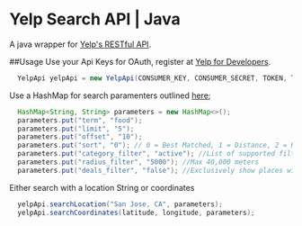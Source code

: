 # Yelp Search API | Java
A java wrapper for [Yelp's RESTful API](https://www.yelp.com/developers/documentation/v2/search_api).


##Usage
Use your Api Keys for OAuth, register at  [Yelp for Developers](https://www.yelp.com/developers/manage_api_keys).
```java
  YelpApi yelpApi = new YelpApi(CONSUMER_KEY, CONSUMER_SECRET, TOKEN, TOKEN_SECRET);
```



Use a HashMap for search paramenters outlined [here](https://www.yelp.com/developers/documentation/v2/search_api);
```java
  HashMap<String, String> parameters = new HashMap<>();
  parameters.put("term", "food");
  parameters.put("limit", "5");
  parameters.put("offset", "10");
  parameters.put("sort", "0"); // 0 = Best Matched, 1 = Distance, 2 = Highest Rated
  parameters.put("category_filter", "active"); //List of supported filters: https://www.yelp.com/developers/documentation/v2/all_category_list
  parameters.put("radius_filter", "5000"); //Max 40,000 meters
  parameters.put("deals_filter", "false"); //Exclusively show places with deals.
```



Either search with a location String or coordinates
```java
  yelpApi.searchLocation("San Jose, CA", parameters);
  yelpApi.searchCoordinates(latitude, longitude, parameters);
```
